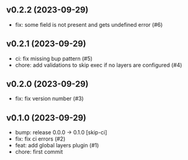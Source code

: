 ## v0.2.2 (2023-09-29)


- fix: some field is not present and gets undefined error (#6)

## v0.2.1 (2023-09-29)


- ci: fix missing bup pattern (#5)
- chore: add validations to skip exec if no layers are configured (#4)

## v0.2.0 (2023-09-29)


- fix: fix version number (#3)

## v0.1.0 (2023-09-29)


- bump: release 0.0.0 → 0.1.0 [skip-ci]
- fix: fix ci errors (#2)
- feat: add global layers plugin (#1)
- chore: first commit
